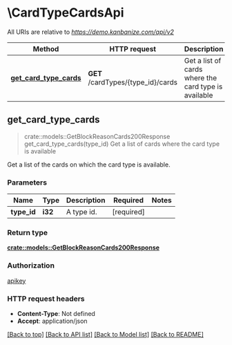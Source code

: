 # \CardTypeCardsApi

All URIs are relative to *https://demo.kanbanize.com/api/v2*

Method | HTTP request | Description
------------- | ------------- | -------------
[**get_card_type_cards**](CardTypeCardsApi.md#get_card_type_cards) | **GET** /cardTypes/{type_id}/cards | Get a list of cards where the card type is available



## get_card_type_cards

> crate::models::GetBlockReasonCards200Response get_card_type_cards(type_id)
Get a list of cards where the card type is available

Get a list of the cards on which the card type is available.

### Parameters


Name | Type | Description  | Required | Notes
------------- | ------------- | ------------- | ------------- | -------------
**type_id** | **i32** | A type id. | [required] |

### Return type

[**crate::models::GetBlockReasonCards200Response**](getBlockReasonCards_200_response.md)

### Authorization

[apikey](../README.md#apikey)

### HTTP request headers

- **Content-Type**: Not defined
- **Accept**: application/json

[[Back to top]](#) [[Back to API list]](../README.md#documentation-for-api-endpoints) [[Back to Model list]](../README.md#documentation-for-models) [[Back to README]](../README.md)

